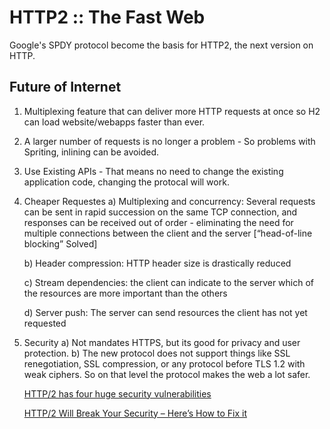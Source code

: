 # HTTP2 :: The Fast Web


Google's SPDY protocol become the basis for HTTP2, the next version on HTTP.

## Future of Internet

1. Multiplexing feature that can deliver more HTTP requests at once so H2 can load website/webapps faster than ever.

2. A larger number of requests is no longer a problem - So problems with Spriting, inlining can be avoided.

3. Use Existing APIs - That means no need to change the existing application code, changing the protocal will work.

4. Cheaper Requestes
    a) Multiplexing and concurrency: Several requests can be sent in rapid succession on the same TCP connection, and responses can be received out of order - eliminating the need for multiple connections between the client and the server [“head-of-line blocking” Solved]

    b) Header compression: HTTP header size is drastically reduced

    c) Stream dependencies: the client can indicate to the server which of the resources are more important than the others

    d) Server push: The server can send resources the client has not yet requested

5. Security
    a) Not mandates HTTPS, but its good for privacy and user protection.
    b) The new protocol does not support things like SSL renegotiation, SSL compression, or any protocol before TLS 1.2 with weak ciphers. So on that level the protocol makes the web a lot safer.
    

    [HTTP/2 has four huge security vulnerabilities](https://betanews.com/2016/08/04/http-2-security-vulnerabilities/)
    
    [HTTP/2 Will Break Your Security – Here’s How to Fix it](https://blog.radware.com/security/2015/09/http2-security-fix/)
